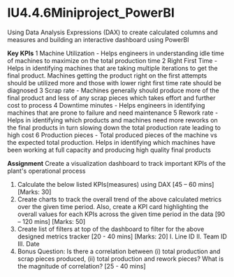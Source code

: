 # IU4.4.6Miniproject_PowerBI
Using Data Analysis Expressions (DAX) to create calculated columns and measures and building an interactive dashboard using PowerBI

**Key KPIs**
1 Machine Utilization - Helps engineers in understanding idle time of machines to maximize on the total production time
2 Right First Time - Helps in identifying machines that are taking multiple iterations to get the final product. Machines getting the product right on the first attempts should be utilized more and those with lower right first time rate should be diagnosed
3 Scrap rate - Machines generally should produce more of the final product and less of any scrap pieces which takes effort and further cost to process
4 Downtime minutes - Helps engineers in identifying machines that are prone to failure and need maintenance
5 Rework rate - Helps in identifying which products and machines need more reworks on the final products in turn slowing down the total production rate leading to high cost
6 Production pieces - Total produced pieces of the machine vs the expected total production. Helps in identifying which machines have been working at full capacity and producing high quality final products

**Assignment**
Create a visualization dashboard to track important KPIs of the plant's operational process
1. Calculate the below listed KPIs(measures) using DAX [45 – 60 mins] [Marks: 30]
2. Create charts to track the overall trend of the above calculated metrics over the given time period. Also, create a KPI card highlighting the overall values for each KPIs across the given time period in the data [90 – 120 mins] [Marks: 50]
3. Create list of filters at top of the dashboard to filter for the above designed metrics tracker [20 - 40 mins] [Marks: 20]
I. Line ID
II. Team ID
III. Date
4. Bonus Question: Is there a correlation between (i) total production and scrap pieces
produced, (ii) total production and rework pieces? What is the magnitude of correlation?
[25 - 40 mins]
